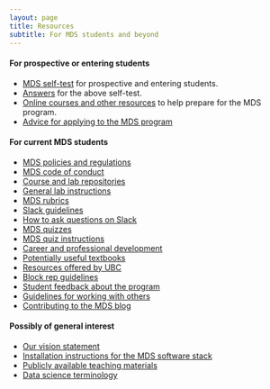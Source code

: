 ```yaml
---
layout: page
title: Resources
subtitle: For MDS students and beyond
---
```


#### For prospective or entering students

- [MDS self-test](http://nbviewer.jupyter.org/github/UBC-MDS/UBC-MDS.github.io/blob/master/selftest/mds_self_test.pdf) for prospective and entering students.
- [Answers](http://nbviewer.jupyter.org/github/UBC-MDS/UBC-MDS.github.io/blob/master/selftest/mds_self_test_answers.pdf) for the above self-test.
- [Online courses and other resources](/resources_pages/learning_resources) to help prepare for the MDS program.
- [Advice for applying to the MDS program](/resources_pages/applicationAdvice)

#### For current MDS students

- [MDS policies and regulations](/policies/)
- [MDS code of conduct](/resources_pages/code_of_conduct/)
- [Course and lab repositories](/resources_pages/lab_submission)
- [General lab instructions](/resources_pages/general_lab_instructions)
- [MDS rubrics](https://github.com/UBC-MDS/public/tree/master/rubric#guide-to-rubrics)
- [Slack guidelines](/resources_pages/slack)
- [How to ask questions on Slack](/resources_pages/slack_asking_for_help)
- [MDS quizzes](/resources_pages/quiz)
- [MDS quiz instructions](/resources_pages/quiz_instructions)
- [Career and professional development](/resources_pages/CareerandIndustryResources)
- [Potentially useful textbooks](/resources_pages/textbooks)
- [Resources offered by UBC](/resources_pages/UBC_resources)
- [Block rep guidelines](/resources_pages/block_rep)
- [Student feedback about the program](/resources_pages/student_feedback)
- [Guidelines for working with others](/resources_pages/teamwork/)
- [Contributing to the MDS blog](/resources_pages/contributing_blog/)

#### Possibly of general interest

- [Our vision statement](/vision/)
- [Installation instructions for the MDS software stack](/resources_pages/installation_instructions)
- [Publicly available teaching materials](https://github.com/UBC-MDS/public)
- [Data science terminology](/resources_pages/terminology)
